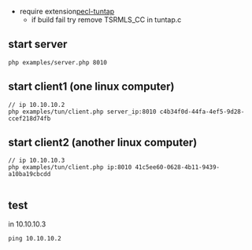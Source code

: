 * require  extension[pecl-tuntap](https://github.com/quarxConnect/pecl-tuntap)
    * if build fail try remove TSRMLS_CC in tuntap.c

## start server
```
php examples/server.php 8010

```

## start client1 (one linux computer)
```
// ip 10.10.10.2
php examples/tun/client.php server_ip:8010 c4b34f0d-44fa-4ef5-9d28-ccef218d74fb 

```
## start client2 (another linux computer)
```
// ip 10.10.10.3
php examples/tun/client.php ip:8010 41c5ee60-0628-4b11-9439-a10ba19cbcdd


```

## test
in 10.10.10.3

```
ping 10.10.10.2
```
